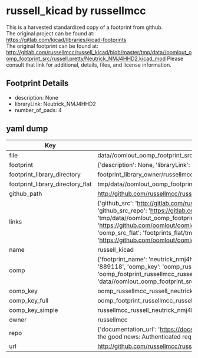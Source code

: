 # russell_kicad by russellmcc  
This is a harvested standardized copy of a footprint from github.  
The original project can be found at:  
https://gitlab.com/kicad/libraries/kicad-footprints  
The original footprint can be found at:
http://gitlab.com/russellmcc/russell_kicad/blob/master/tmp/data//oomlout_oomp_footprint_src/russell.pretty/Neutrick_NMJ4HHD2.kicad_mod
Please consult that link for additional, details, files, and license information.  
## Footprint Details
* description: None  
* libraryLink: Neutrick_NMJ4HHD2  
* number_of_pads: 4  
## yaml dump  
| Key | Value |  
| --- | --- |  
| file | data//oomlout_oomp_footprint_src/russell_kicad/russell.pretty/Neutrick_NMJ4HHD2.kicad_mod |  
| footprint | {'description': None, 'libraryLink': 'Neutrick_NMJ4HHD2', 'number_of_pads': 4} |  
| footprint_library_directory | footprint_library_owner/russellmcc_russell_kicad |  
| footprint_library_directory_flat | tmp/data//oomlout_oomp_footprint_src/footprints_flat/russellmcc_russell_neutrick_nmj4hhd2/working |  
| github_path | http://github.com/russellmcc/russell_kicad/blob/master/tmp/data//oomlout_oomp_footprint_src/russell.pretty/Neutrick_NMJ4HHD2.kicad_mod |  
| links | {'github_src': 'http://gitlab.com/russellmcc/russell_kicad/blob/master/tmp/data//oomlout_oomp_footprint_src/russell.pretty/Neutrick_NMJ4HHD2.kicad_mod', 'github_src_repo': 'https://gitlab.com/kicad/libraries/kicad-footprints', 'oomp_bot': 'tmp/data//oomlout_oomp_footprint_src/footprints/russellmcc_russell_neutrick_nmj4hhd2/working', 'oomp_bot_github': 'https://github.com/oomlout/oomlout_oomp_footprint_bot/tree/main/tmp/data//oomlout_oomp_footprint_src/footprints/russellmcc_russell_neutrick_nmj4hhd2/working', 'oomp_src_flat': 'footprints_flat/tmp/data//oomlout_oomp_footprint_src/footprints_flat/russellmcc_russell_neutrick_nmj4hhd2/working', 'oomp_src_flat_github': 'https://github.com/oomlout/oomlout_oomp_footprint_src/tree/main/tmp/data//oomlout_oomp_footprint_src/footprints_flat/russellmcc_russell_neutrick_nmj4hhd2/working'} |  
| name | russell_kicad |  
| oomp | {'footprint_name': 'neutrick_nmj4hhd2', 'library_name': 'russell', 'md5': '8891186dd13bbf510bbf0bb57ff3d005', 'md5_10': '8891186dd1', 'md5_5': '88911', 'md5_6': '889118', 'oomp_key': 'oomp_russellmcc_russell_neutrick_nmj4hhd2', 'oomp_key_extra': 'oomp_footprint_russellmcc_russell_neutrick_nmj4hhd2', 'oomp_key_full': 'oomp_footprint_russellmcc_russell_neutrick_nmj4hhd2_889118', 'oomp_key_simple': 'russellmcc_russell_neutrick_nmj4hhd2', 'original_filename': 'data//oomlout_oomp_footprint_src/russell_kicad/russell.pretty/Neutrick_NMJ4HHD2.kicad_mod', 'owner_name': 'russellmcc'} |  
| oomp_key | oomp_russellmcc_russell_neutrick_nmj4hhd2 |  
| oomp_key_full | oomp_footprint_russellmcc_russell_neutrick_nmj4hhd2 |  
| oomp_key_simple | russellmcc_russell_neutrick_nmj4hhd2 |  
| owner | russellmcc |  
| repo | {'documentation_url': 'https://docs.github.com/rest/overview/resources-in-the-rest-api#rate-limiting', 'message': "API rate limit exceeded for 84.66.142.224. (But here's the good news: Authenticated requests get a higher rate limit. Check out the documentation for more details.)"} |  
| url | http://github.com/russellmcc/russell_kicad |  

